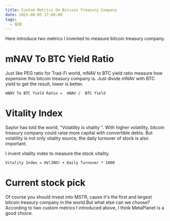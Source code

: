 ```yaml
---
title: Custom Metrics On Bitcoin Treasury Company
date: 2025-06-05 17:00:00
tags:
  - 投资
---
```


Here introduce two metrics I invented to measure bitcoin treasury company.

# mNAV To BTC Yield Ratio

Just like PEG ratio for Trad-Fi world, mNAV to BTC yield ratio measure how expensive this bitcoin treasury company is. Just divide mNAV with BTC yield to get the result, lower is better.

```
mNAV To BTC Yield Ratio =  mNAV /  BTC Yield
```

# Vitality Index

Saylor has told the world, "Volatility is vitality ". With higher volatility, bitcoin treasury company could raise more capital with convertible debts. But volatility is not only vitality source, the daily turnover of stock is also important.

I invent vitality index to measure the stock vitality.

```
Vitality Index = HV(30D) + Daily Turnover * 1000
```

# Current stock pick

Of course you should invest into MSTR, cause it's the first and largest bitcoin treasury company in the world.But what else can we choose?According to two custom metrics I introduced above, I think MetaPlanet is a good choice.
